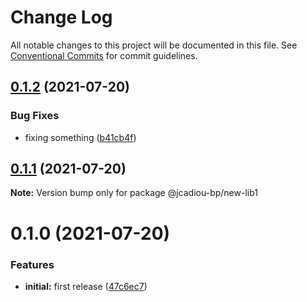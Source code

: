 # Change Log

All notable changes to this project will be documented in this file.
See [Conventional Commits](https://conventionalcommits.org) for commit guidelines.

## [0.1.2](https://github.com/jcadiou-bp/monorepo/compare/@jcadiou-bp/new-lib1@0.1.1...@jcadiou-bp/new-lib1@0.1.2) (2021-07-20)


### Bug Fixes

* fixing something ([b41cb4f](https://github.com/jcadiou-bp/monorepo/commit/b41cb4f28325cdb5b907fb78a48b532db3eec1bd))





## [0.1.1](https://github.com/jcadiou-bp/monorepo/compare/@jcadiou-bp/new-lib1@0.1.0...@jcadiou-bp/new-lib1@0.1.1) (2021-07-20)

**Note:** Version bump only for package @jcadiou-bp/new-lib1





# 0.1.0 (2021-07-20)


### Features

* **initial:** first release ([47c6ec7](https://github.com/jcadiou-bp/monorepo/commit/47c6ec7440a748b128a510221b8a5ddfa42d5005))
